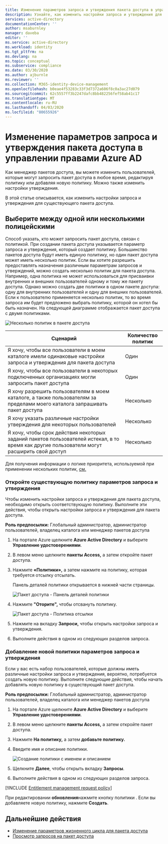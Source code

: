 ```yaml
---
title: Изменение параметров запроса и утверждения пакета доступа в управлении правами Azure AD - Активный каталог Azure
description: Узнайте, как изменить настройки запроса и утверждения для пакета доступа в управлении правами Azure Active Directory.
services: active-directory
documentationCenter: ''
author: msaburnley
manager: daveba
editor: ''
ms.service: active-directory
ms.workload: identity
ms.tgt_pltfrm: na
ms.devlang: na
ms.topic: conceptual
ms.subservice: compliance
ms.date: 03/30/2020
ms.author: ajburnle
ms.reviewer: ''
ms.collection: M365-identity-device-management
ms.openlocfilehash: b0eae4f53283c33f3d7372a606f8c0a3ac27d079
ms.sourcegitcommit: 62c5557ff3b2247dafc8bb482256fef58ab41c17
ms.translationtype: MT
ms.contentlocale: ru-RU
ms.lasthandoff: 04/03/2020
ms.locfileid: "80655926"
---
```

# <a name="change-request-and-approval-settings-for-an-access-package-in-azure-ad-entitlement-management"></a>Изменение параметров запроса и утверждения пакета доступа в управлении правами Azure AD

Как менеджер пакетов доступа, вы можете изменить пользователей, которые могут запросить пакет доступа в любое время, редактируя политику или добавляя новую политику. Можно также изменить настройки утверждения.

В этой статье описывается, как изменить настройки запроса и утверждения для существующего пакета доступа.

## <a name="choose-between-one-or-multiple-polices"></a>Выберите между одной или несколькими полицейскими

Способ указать, кто может запросить пакет доступа, связан с политикой. При создании пакета доступа указывается параметр запроса и утверждения, который создает политику. Большинство пакетов доступа будут иметь единую политику, но один пакет доступа может иметь несколько политик. Если вы хотите разрешить предоставлять назначения различным параметрам запросов и утверждений, можно создать несколько политик для пакета доступа. Например, одна политика не может использоваться для присваивки внутренних и внешних пользователей одному и тому же пакету доступа. Однако можно создать две политики в одном пакете доступа: одну для внутренних пользователей и одну для внешних пользователей. Если к пользователю применяется несколько политик, то во время запроса им будет предложено выбрать политику, которой он хотел бы быть назначен. На следующей диаграмме отображается пакет доступа с двумя политиками.

![Несколько политик в пакете доступа](./media/entitlement-management-access-package-request-policy/access-package-policy.png)

| Сценарий | Количество политик |
| --- | --- |
| Я хочу, чтобы все пользователи в моем каталоге имели одинаковые настройки запроса и утверждения для пакета доступа | Один |
| Я хочу, чтобы все пользователи в некоторых подключенных организациях могли запросить пакет доступа | Один |
| Я хочу разрешить пользователям в моем каталоге, а также пользователям за пределами моего каталога запрашивать пакет доступа | Несколько |
| Я хочу указать различные настройки утверждения для некоторых пользователей | Несколько |
| Я хочу, чтобы срок действия некоторых заданий пакетов пользователей истекал, в то время как другие пользователи могут расширить свой доступ | Несколько |

Для получения информации о логике приоритета, используемой при применении нескольких политик, [см.](entitlement-management-troubleshoot.md#multiple-policies
)

### <a name="open-an-existing-policy-of-request-and-approval-settings"></a>Откройте существующую политику параметров запроса и утверждения

Чтобы изменить настройки запроса и утверждения для пакета доступа, необходимо открыть соответствующую политику. Выполните эти действия, чтобы открыть настройки запроса и утверждения для пакета доступа.

**Роль предпосылки:** Глобальный администратор, администратор пользователей, владелец каталога или менеджер пакетов доступа

1. На портале Azure щелкните **Azure Active Directory** и выберите **Управление удостоверениями**.

1. В левом меню щелкните **пакеты Access,** а затем откройте пакет доступа.

1. Нажмите **«Политики»,** а затем нажмите на политику, которая требуется отсылку отсылать.

    Панель деталей политики открывается в нижней части страницы.

    ![Пакет доступа - Панель деталей политики](./media/entitlement-management-shared/policy-details.png)

1. Нажмите **"Оторите",** чтобы отсвануть политику.

    ![Пакет доступа - Политика отсылки](./media/entitlement-management-shared/policy-edit.png)

1. Нажмите на вкладку **Запроси,** чтобы открыть настройки запроса и утверждения.

1. Выполните действия в одном из следующих разделов запроса.

### <a name="add-a-new-policy-of-request-and-approval-settings"></a>Добавление новой политики параметров запроса и утверждения

Если у вас есть набор пользователей, которые должны иметь различные настройки запроса и утверждения, вероятно, потребуется создать новую политику. Выполните следующие действия, чтобы начать добавлять новую политику в существующий пакет доступа.

**Роль предпосылки:** Глобальный администратор, администратор пользователей, владелец каталога или менеджер пакетов доступа

1. На портале Azure щелкните **Azure Active Directory** и выберите **Управление удостоверениями**.

1. В левом меню щелкните **пакеты Access,** а затем откройте пакет доступа.

1. Нажмите **На политику,** а затем **добавьте политику.**

1. Введите имя и описание политики.

    ![Создание политики с именем и описанием](./media/entitlement-management-access-package-request-policy/policy-name-description.png)

1. Щелкните **Далее**, чтобы открыть вкладку **Запросы**.

1. Выполните действия в одном из следующих разделов запроса.

[!INCLUDE [Entitlement management request policy](../../../includes/active-directory-entitlement-management-request-policy.md)]

При редактировании **обновления**нажмите кнопку политики . Если вы добавляете новую политику, нажмите **Создать**.

## <a name="next-steps"></a>Дальнейшие действия

- [Изменение параметров жизненного цикла для пакета доступа](entitlement-management-access-package-lifecycle-policy.md)
- [Просмотр запросов на пакет доступа](entitlement-management-access-package-requests.md)
